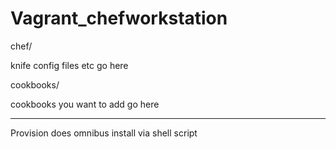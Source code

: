 Vagrant_chefworkstation
=======================

chef/

knife config files etc go here


cookbooks/

cookbooks you want to add go here 


----
Provision does omnibus install via shell script
